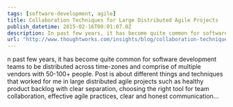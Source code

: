 ```yaml
---
tags: [software-development, agile]
title: Collaboration Techniques for Large Distributed Agile Projects
publish_datetime: 2015-02-16T00:01:07.0Z
description: In past few years, it has become quite common for software development teams to be distributed across time-zones and comprise of multiple vendors with 50-100+ people. Post is about different things and techniques that worked for me in large distributed agile projects such as healthy product backlog with clear separation, choosing the right tool for team collaboration, effective agile practices, clear and honest communication...
url: "http://www.thoughtworks.com/insights/blog/collaboration-techniques-large-distributed-agile-projects"
---
```


n past few years, it has become quite common for software development teams to be distributed across time-zones and comprise of multiple vendors with 50-100+ people. Post is about different things and techniques that worked for me in large distributed agile projects such as healthy product backlog with clear separation, choosing the right tool for team collaboration, effective agile practices, clear and honest communication...
